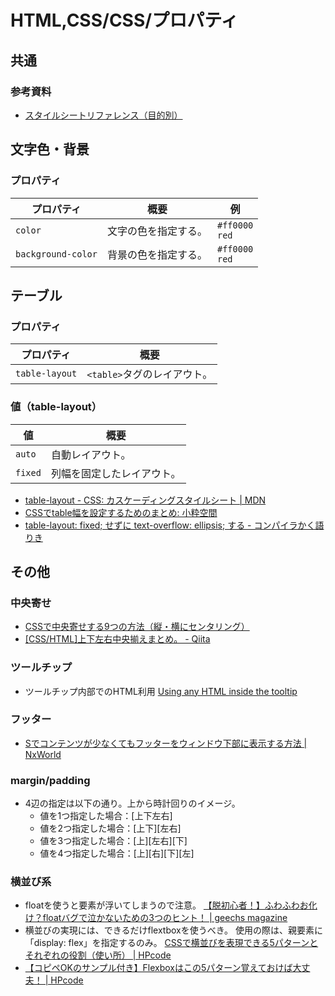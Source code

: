# HTML,CSS/CSS/プロパティ

## 共通

### 参考資料

- [スタイルシートリファレンス（目的別）](http://www.htmq.com/style/)

## 文字色・背景

### プロパティ

| プロパティ         | 概要                 | 例                   |
| ------------------ | -------------------- | -------------------- |
| `color`            | 文字の色を指定する。 | `#ff0000`<br />`red` |
| `background-color` | 背景の色を指定する。 | `#ff0000`<br />`red` |

## テーブル

### プロパティ

| プロパティ     | 概要                        |
| -------------- | --------------------------- |
| `table-layout` | `<table>`タグのレイアウト。 |

### 値（table-layout）

| 値      | 概要                       |
| ------- | -------------------------- |
| `auto`  | 自動レイアウト。           |
| `fixed` | 列幅を固定したレイアウト。 |

- [table-layout - CSS: カスケーディングスタイルシート | MDN](https://developer.mozilla.org/ja/docs/Web/CSS/table-layout)
- [CSSでtable幅を設定するためのまとめ: 小粋空間](http://www.koikikukan.com/archives/2012/08/20-005555.php)
- [table-layout: fixed; せずに text-overflow: ellipsis; する - コンパイラかく語りき](https://chuckwebtips.hatenablog.com/entry/2017/07/09/183527)

## その他

### 中央寄せ

- [CSSで中央寄せする9つの方法（縦・横にセンタリング）](https://saruwakakun.com/html-css/basic/centering)
- [[CSS/HTML]上下左右中央揃えまとめ。 - Qiita](https://qiita.com/super-mana-chan/items/0d35a0b9ac1bf97593c8)

### ツールチップ

- ツールチップ内部でのHTML利用
  [Using any HTML inside the tooltip](http://memopad.bitter.jp/web/jQuery/jQueryTools/demos/tooltip/any-html.html)

### フッター

- [Sでコンテンツが少なくてもフッターをウィンドウ下部に表示する方法 | NxWorld](https://www.nxworld.net/tips/css-sticky-footer.html)

### margin/padding

- 4辺の指定は以下の通り。上から時計回りのイメージ。
  - 値を1つ指定した場合：[上下左右]
  - 値を2つ指定した場合：[上下][左右]
  - 値を3つ指定した場合：[上][左右][下]
  - 値を4つ指定した場合：[上][右][下][左]

### 横並び系

- floatを使うと要素が浮いてしまうので注意。
  [【脱初心者！】ふわふわお化け？floatバグで泣かないための3つのヒント！ | geechs magazine](https://geechs-magazine.com/tag/lifehack/20161005_1)
- 横並びの実現には、できるだけflextboxを使うべき。
  使用の際は、親要素に「display: flex」を指定するのみ。
  [CSSで横並びを表現できる5パターンとそれぞれの役割（使い所） | HPcode](https://haniwaman.com/side-by-side/)
- [【コピペOKのサンプル付き】Flexboxはこの5パターン覚えておけば大丈夫！ | HPcode](https://haniwaman.com/flexbox/)
